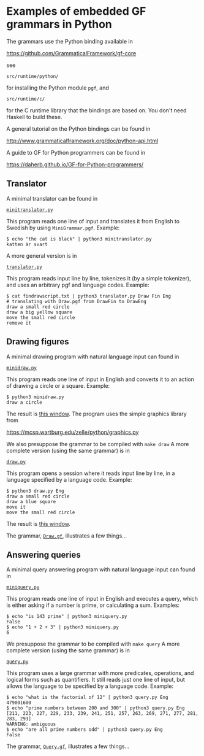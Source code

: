 # Examples of embedded GF grammars in Python

The grammars use the Python binding available in

https://github.com/GrammaticalFramework/gf-core

see

`src/runtime/python/` 

for installing the Python module `pgf`, and

`src/runtime/c/`

for the C runtime library that the bindings are based on.
You don't need Haskell to build these.

A general tutorial on the Python bindings can be found in

http://www.grammaticalframework.org/doc/python-api.html

A guide to GF for Python programmers can be found in

https://daherb.github.io/GF-for-Python-programmers/


## Translator

A minimal translator can be found in

[`minitranslator.py`](./minitranslator.py)

This program reads one line of input and translates it from English to Swedish by using `MiniGrammar.pgf`. Example:
```
$ echo "the cat is black" | python3 minitranslator.py
katten är svart
```
A more general version is in

[`translator.py`](./translator.py)

This program reads input line by line, tokenizes it (by a simple tokenizer), and uses an arbitrary pgf and language codes. Example:
```
$ cat findrawscript.txt | python3 translator.py Draw Fin Eng
# translating with Draw.pgf from DrawFin to DrawEng
draw a small red circle
draw a big yellow square
move the small red circle
remove it
```


## Drawing figures

A minimal drawing program with natural language input can found in

[`minidraw.py`](./minidraw.py)

This program reads one line of input in English and converts it to an action of drawing a circle or a square. Example:
```
$ python3 minidraw.py
draw a circle
```
The result is [this window](./dump-minidraw.png).
The program uses the simple graphics library from

https://mcsp.wartburg.edu/zelle/python/graphics.py

We also presuppose the grammar to be compiled with
`
make draw
`
A more complete version (using the same grammar) is in

[`draw.py`](./draw.py)

This program opens a session where it reads input line by line, in a language specified by a language code. Example:
```
$ python3 draw.py Eng
draw a small red circle
draw a blue square
move it        
move the small red circle
```
The result is [this window](./dump-draw.png).

The grammar, [`Draw.gf`](./Draw.gf), illustrates a few things...


## Answering queries

A minimal query answering program with natural language input can found in

[`miniquery.py`](./miniquery.py)

This program reads one line of input in English and executes a query, which is either asking if a number is prime, or calculating a sum. Examples:
```
$ echo "is 143 prime" | python3 miniquery.py 
False
$ echo "1 + 2 + 3" | python3 miniquery.py 
6
```
We presuppose the grammar to be compiled with
`
make query
`
A more complete version (using the same grammar) is in

[`query.py`](./query.py)

This program uses a large grammar with more predicates, operations, and logical forms such as quantifiers. It still reads just one line of input, but allows the language to be specified by a language code. Example:
```
$ echo "what is the factorial of 12" | python3 query.py Eng 
479001600
$ echo "prime numbers between 200 and 300" | python3 query.py Eng 
[211, 223, 227, 229, 233, 239, 241, 251, 257, 263, 269, 271, 277, 281, 283, 293]
WARNING: ambiguous
$ echo "are all prime numbers odd" | python3 query.py Eng 
False
```
The grammar, [`Query.gf`](./Query.gf), illustrates a few things...

